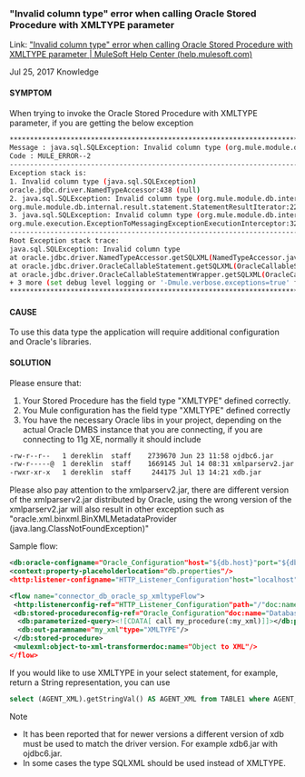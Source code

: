### "Invalid column type" error when calling Oracle Stored Procedure with XMLTYPE parameter

Link: ["Invalid column type" error when calling Oracle Stored Procedure with XMLTYPE parameter | MuleSoft Help Center (help.mulesoft.com)](https://help.mulesoft.com/s/article/Invalid-column-type-error-when-calling-Oracle-Stored-Procedure-with-XMLTYPE-parameter)

Jul 25, 2017 Knowledge

#### SYMPTOM
When trying to invoke the Oracle Stored Procedure with XMLTYPE parameter, if you are getting the below exception

```bash
*******************************************************************************
Message : java.sql.SQLException: Invalid column type (org.mule.module.db.internal.result.statement.OutputParamProcessingException). Message payload is of type: NullPayload
Code : MULE_ERROR--2
--------------------------------------------------------------------------------
Exception stack is:
1. Invalid column type (java.sql.SQLException)
oracle.jdbc.driver.NamedTypeAccessor:438 (null)
2. java.sql.SQLException: Invalid column type (org.mule.module.db.internal.result.statement.OutputParamProcessingException)
org.mule.module.db.internal.result.statement.StatementResultIterator:220 (http://www.mulesoft.org/docs/site/current3/apidocs/org/mule/module/db/internal/result/statement/OutputParamProcessingException.html)
3. java.sql.SQLException: Invalid column type (org.mule.module.db.internal.result.statement.OutputParamProcessingException). Message payload is of type: NullPayload (org.mule.api.MessagingException)
org.mule.execution.ExceptionToMessagingExceptionExecutionInterceptor:32 (http://www.mulesoft.org/docs/site/current3/apidocs/org/mule/api/MessagingException.html)
--------------------------------------------------------------------------------
Root Exception stack trace:
java.sql.SQLException: Invalid column type
at oracle.jdbc.driver.NamedTypeAccessor.getSQLXML(NamedTypeAccessor.java:438)
at oracle.jdbc.driver.OracleCallableStatement.getSQLXML(OracleCallableStatement.java:7007)
at oracle.jdbc.driver.OracleCallableStatementWrapper.getSQLXML(OracleCallableStatementWrapper.java:858)
+ 3 more (set debug level logging or '-Dmule.verbose.exceptions=true' for everything)
********************************************************************************
```

#### CAUSE
To use this data type the application will require additional configuration and Oracle's libraries.

#### SOLUTION
Please ensure that:

1. Your Stored Procedure has the field type "XMLTYPE" defined correctly.
2. You Mule configuration has the field type "XMLTYPE" defined correctly
3. You have the necessary Oracle libs in your project, depending on the actual Oracle DMBS instance that you are connecting, if you are connecting to 11g XE, normally it should include
```bash
-rw-r--r--   1 dereklin  staff    2739670 Jun 23 11:58 ojdbc6.jar
-rw-r-----@  1 dereklin  staff    1669145 Jul 14 08:31 xmlparserv2.jar
-rwxr-xr-x   1 dereklin  staff     244175 Jul 13 14:21 xdb.jar
```
Please also pay attention to the xmlparserv2.jar, there are different version of the xmlparserv2.jar distributed by Oracle, using the wrong version of the xmlparserv2.jar will also result in other exception such as "oracle.xml.binxml.BinXMLMetadataProvider (java.lang.ClassNotFoundException)"

Sample flow:

```xml
<db:oracle-configname="Oracle_Configuration"host="${db.host}"port="${db.port}"instance="${db.instance}"user="${db.user}"password="${db.password}"doc:name="Oracle Configuration"/>
<context:property-placeholderlocation="db.properties"/>
<http:listener-configname="HTTP_Listener_Configuration"host="localhost"port="8081"doc:name="HTTP Listener Configuration"/>

<flow name="connector_db_oracle_sp_xmltypeFlow">
 <http:listenerconfig-ref="HTTP_Listener_Configuration"path="/"doc:name="HTTP"/>
 <db:stored-procedureconfig-ref="Oracle_Configuration"doc:name="Database">
  <db:parameterized-query><![CDATA[ call my_procedure(:my_xml)]]></db:parameterized-query>
  <db:out-paramname="my_xml"type="XMLTYPE"/>
 </db:stored-procedure>
 <mulexml:object-to-xml-transformerdoc:name="Object to XML"/>
</flow>
```

If you would like to use XMLTYPE in your select statement, for example, return a String representation, you can use

```sql
select (AGENT_XML).getStringVal() AS AGENT_XML from TABLE1 where AGENT_XML is of XMLTYPE in TABLE1
```

Note
- It has been reported that for newer versions a different version of xdb must be used to match the driver version. For example xdb6.jar with ojdbc6.jar.
- In some cases the type SQLXML should be used instead of XMLTYPE.